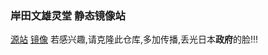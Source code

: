 ### 岸田文雄灵堂 静态镜像站
[源站](https://rbsm.zhatu.fun/index.php)
[镜像](https://hisuzume.github.com/FuckATWX/)
若感兴趣,请克隆此仓库,多加传播,丢光日本**政府**的脸!!!
